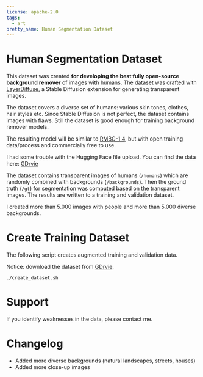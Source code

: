 ```yaml
---
license: apache-2.0
tags:
  - art
pretty_name: Human Segmentation Dataset
---
```


# Human Segmentation Dataset

This dataset was created **for developing the best fully open-source background remover** of images with humans.
The dataset was crafted with [LayerDiffuse](https://github.com/layerdiffusion/LayerDiffuse), a Stable Diffusion extension for generating transparent images.

The dataset covers a diverse set of humans: various skin tones, clothes, hair styles etc.
Since Stable Diffusion is not perfect, the dataset contains images with flaws. Still the dataset is good enough for training background remover models.

The resulting model will be similar to [RMBG-1.4](https://huggingface.co/briaai/RMBG-1.4), but with open training data/process and commercially free to use.

I had some trouble with the Hugging Face file upload. You can find the data here: [GDrvie](https://drive.google.com/drive/folders/1K1lK6nSoaQ7PLta-bcfol3XSGZA1b9nt?usp=drive_link)

The dataset contains transparent images of humans (`/humans`) which are randomly combined with backgrounds (`/backgrounds`). Then the ground truth (`/gt`) for segmentation was computed based on the transparent images. The results are written to a training and validation dataset.

I created more than 5.000 images with people and more than 5.000 diverse backgrounds.

# Create Training Dataset

The following script creates augmented training and validation data.

Notice: download the dataset from [GDrvie](https://drive.google.com/drive/folders/1K1lK6nSoaQ7PLta-bcfol3XSGZA1b9nt?usp=drive_link).

```
./create_dataset.sh
```

# Support

If you identify weaknesses in the data, please contact me.

# Changelog

- Added more diverse backgrounds (natural landscapes, streets, houses)
- Added more close-up images
